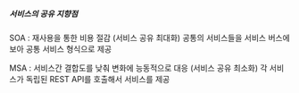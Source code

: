##### 서비스의 공유 지향점

SOA : 재사용을 통한 비용 절감 (서비스 공유 최대화)
공통의 서비스들을 서비스 버스에 보아 공통 서비스 형식으로 제공

MSA : 서비스간 결합도를 낮춰 변화에 능동적으로 대응 (서비스 공유 최소화)
각 서비스가 독립된 REST API를 호출해서 서비스를 제공

